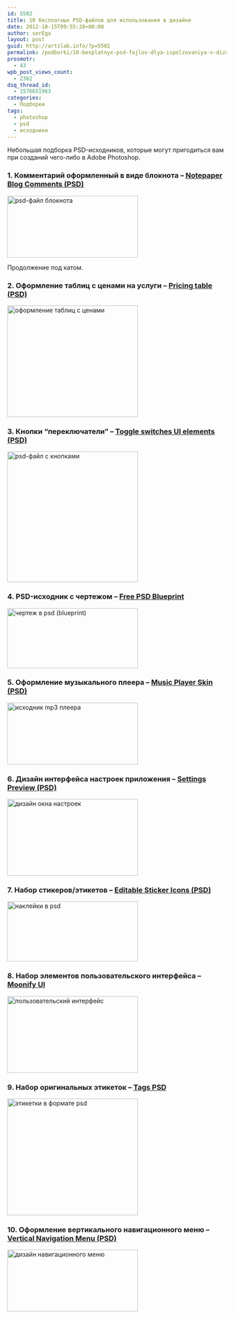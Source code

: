 ```yaml
---
id: 5502
title: 10 бесплатных PSD-файлов для использования в дизайне
date: 2012-10-15T09:55:28+00:00
author: serEga
layout: post
guid: http://artslab.info/?p=5502
permalink: /podborki/10-besplatnyx-psd-fajlov-dlya-ispolzovaniya-v-dizajne/
prosmotr:
  - 43
wpb_post_views_count:
  - 2302
dsq_thread_id:
  - 1576651963
categories:
  - Подборки
tags:
  - photoshop
  - psd
  - исходники
---
```

Небольшая подборка PSD-исходников, которые могут пригодиться вам при созданий чего-либо в Adobe Photoshop.

### 1. Комментарий оформленный в виде блокнота &#8211; [Notepaper Blog Comments (PSD)](http://www.premiumpixels.com/freebies/notepaper-blog-comments-psd/)

[<img src="http://googledrive.com/host/0B9lHVSSSdxdxd0hjdUdmRzY3Tjg/bloknot_psd-300x142.jpg" alt="psd-файл блокнота" title="bloknot_psd" width="300" height="142" class="aligncenter size-medium wp-image-5505" srcset="http://googledrive.com/host/0B9lHVSSSdxdxd0hjdUdmRzY3Tjg/bloknot_psd-300x142.jpg 300w, http://googledrive.com/host/0B9lHVSSSdxdxd0hjdUdmRzY3Tjg/bloknot_psd.jpeg 735w" sizes="(max-width: 300px) 100vw, 300px" />](http://googledrive.com/host/0B9lHVSSSdxdxd0hjdUdmRzY3Tjg/bloknot_psd.jpeg)

Продолжение под катом.

### 2. Оформление таблиц с ценами на услуги &#8211; [Pricing table (PSD)](http://www.premiumpixels.com/freebies/notepaper-blog-comments-psd/)

[<img src="http://googledrive.com/host/0B9lHVSSSdxdxd0hjdUdmRzY3Tjg/tablici_s_cenami-300x256.jpg" alt="оформление таблиц с ценами" title="tablici_s_cenami" width="300" height="256" class="aligncenter size-medium wp-image-5512" srcset="http://googledrive.com/host/0B9lHVSSSdxdxd0hjdUdmRzY3Tjg/tablici_s_cenami-300x256.jpg 300w, http://googledrive.com/host/0B9lHVSSSdxdxd0hjdUdmRzY3Tjg/tablici_s_cenami.jpeg 600w" sizes="(max-width: 300px) 100vw, 300px" />](http://googledrive.com/host/0B9lHVSSSdxdxd0hjdUdmRzY3Tjg/tablici_s_cenami.jpeg)

<!--more-->

### 3. Кнопки &#8220;переключатели&#8221; &#8211; [Toggle switches UI elements (PSD)](http://www.graphicsfuel.com/2012/10/toggle-switches-ui-elements-psd/)

[<img src="http://googledrive.com/host/0B9lHVSSSdxdxd0hjdUdmRzY3Tjg/knopki_perekluchateli_psd-300x300.jpg" alt="psd-файл с кнопками" title="knopki_perekluchateli_psd" width="300" height="300" class="aligncenter size-medium wp-image-5508" srcset="http://googledrive.com/host/0B9lHVSSSdxdxd0hjdUdmRzY3Tjg/knopki_perekluchateli_psd-300x300.jpg 300w, http://googledrive.com/host/0B9lHVSSSdxdxd0hjdUdmRzY3Tjg/knopki_perekluchateli_psd-100x100.jpg 100w, http://googledrive.com/host/0B9lHVSSSdxdxd0hjdUdmRzY3Tjg/knopki_perekluchateli_psd.jpeg 600w" sizes="(max-width: 300px) 100vw, 300px" />](http://googledrive.com/host/0B9lHVSSSdxdxd0hjdUdmRzY3Tjg/knopki_perekluchateli_psd.jpeg)

### 4. PSD-исходник с чертежом &#8211; [Free PSD Blueprint](http://freepsdfiles.net/graphics/free-psd-blueprint/)

[<img src="http://googledrive.com/host/0B9lHVSSSdxdxd0hjdUdmRzY3Tjg/chertezh_blueprint_psd-300x138.jpg" alt="чертеж в psd (blueprint)" title="chertezh_blueprint_psd" width="300" height="138" class="aligncenter size-medium wp-image-5506" srcset="http://googledrive.com/host/0B9lHVSSSdxdxd0hjdUdmRzY3Tjg/chertezh_blueprint_psd-300x138.jpg 300w, http://googledrive.com/host/0B9lHVSSSdxdxd0hjdUdmRzY3Tjg/chertezh_blueprint_psd.jpeg 594w" sizes="(max-width: 300px) 100vw, 300px" />](http://googledrive.com/host/0B9lHVSSSdxdxd0hjdUdmRzY3Tjg/chertezh_blueprint_psd.jpeg)

### 5. Оформление музыкального плеера &#8211; [Music Player Skin (PSD)](http://www.premiumpixels.com/freebies/music-player-skin-psd/)

[<img src="http://googledrive.com/host/0B9lHVSSSdxdxd0hjdUdmRzY3Tjg/muzikalnii_player_psd-300x142.jpg" alt="исходник mp3 плеера" title="muzikalnii_player_psd" width="300" height="142" class="aligncenter size-medium wp-image-5514" />](http://googledrive.com/host/0B9lHVSSSdxdxd0hjdUdmRzY3Tjg/muzikalnii_player_psd.jpeg)

### 6. Дизайн интерфейса настроек приложения &#8211; [Settings Preview (PSD)](http://365psd.com/day/3-120/)

[<img src="http://googledrive.com/host/0B9lHVSSSdxdxd0hjdUdmRzY3Tjg/settings_preview_psd-300x176.png" alt="дизайн окна настроек" title="settings_preview_psd" width="300" height="176" class="aligncenter size-medium wp-image-5511" srcset="http://googledrive.com/host/0B9lHVSSSdxdxd0hjdUdmRzY3Tjg/settings_preview_psd-300x176.png 300w, http://googledrive.com/host/0B9lHVSSSdxdxd0hjdUdmRzY3Tjg/settings_preview_psd.png 680w" sizes="(max-width: 300px) 100vw, 300px" />](http://googledrive.com/host/0B9lHVSSSdxdxd0hjdUdmRzY3Tjg/settings_preview_psd.png)

### 7. Набор стикеров/этикетов &#8211; [Editable Sticker Icons (PSD)](http://freepsdfiles.net/graphics/9-editable-sticker-icons/)

[<img src="http://googledrive.com/host/0B9lHVSSSdxdxd0hjdUdmRzY3Tjg/etiketki_stickeri_psd-300x138.jpg" alt="наклейки в psd" title="etiketki_stickeri_psd" width="300" height="138" class="aligncenter size-medium wp-image-5507" srcset="http://googledrive.com/host/0B9lHVSSSdxdxd0hjdUdmRzY3Tjg/etiketki_stickeri_psd-300x138.jpg 300w, http://googledrive.com/host/0B9lHVSSSdxdxd0hjdUdmRzY3Tjg/etiketki_stickeri_psd.jpeg 594w" sizes="(max-width: 300px) 100vw, 300px" />](http://googledrive.com/host/0B9lHVSSSdxdxd0hjdUdmRzY3Tjg/etiketki_stickeri_psd.jpeg)

### 8. Набор элементов пользовательского интерфейса &#8211; [Moonify UI](http://365psd.com/day/2-63/)

[<img src="http://googledrive.com/host/0B9lHVSSSdxdxd0hjdUdmRzY3Tjg/moonify_interface_design_psd-300x176.jpg" alt="пользовательский интерфейс" title="moonify_interface_design_psd" width="300" height="176" class="aligncenter size-medium wp-image-5510" srcset="http://googledrive.com/host/0B9lHVSSSdxdxd0hjdUdmRzY3Tjg/moonify_interface_design_psd-300x176.jpg 300w, http://googledrive.com/host/0B9lHVSSSdxdxd0hjdUdmRzY3Tjg/moonify_interface_design_psd.jpeg 680w" sizes="(max-width: 300px) 100vw, 300px" />](http://googledrive.com/host/0B9lHVSSSdxdxd0hjdUdmRzY3Tjg/moonify_interface_design_psd.jpeg)

### 9. Набор оригинальных этикеток &#8211; [Tags PSD](http://www.inventlayout.com/post/tags-psd-132.aspx)

[<img src="http://googledrive.com/host/0B9lHVSSSdxdxd0hjdUdmRzY3Tjg/tags_etiketki_psd-300x268.jpg" alt="этикетки в формате psd" title="tags_etiketki_psd" width="300" height="268" class="aligncenter size-medium wp-image-5513" srcset="http://googledrive.com/host/0B9lHVSSSdxdxd0hjdUdmRzY3Tjg/tags_etiketki_psd-300x268.jpg 300w, http://googledrive.com/host/0B9lHVSSSdxdxd0hjdUdmRzY3Tjg/tags_etiketki_psd.jpeg 580w" sizes="(max-width: 300px) 100vw, 300px" />](http://googledrive.com/host/0B9lHVSSSdxdxd0hjdUdmRzY3Tjg/tags_etiketki_psd.jpeg)

### 10. Оформление вертикального навигационного меню &#8211; [Vertical Navigation Menu (PSD)](http://www.premiumpixels.com/freebies/vertical-navigation-menu-psd/)

[<img src="http://googledrive.com/host/0B9lHVSSSdxdxd0hjdUdmRzY3Tjg/menu_navigacii_psd-300x142.jpg" alt="дизайн навигационного меню" title="menu_navigacii_psd" width="300" height="142" class="aligncenter size-medium wp-image-5509" srcset="http://googledrive.com/host/0B9lHVSSSdxdxd0hjdUdmRzY3Tjg/menu_navigacii_psd-300x142.jpg 300w, http://googledrive.com/host/0B9lHVSSSdxdxd0hjdUdmRzY3Tjg/menu_navigacii_psd.jpeg 735w" sizes="(max-width: 300px) 100vw, 300px" />](http://googledrive.com/host/0B9lHVSSSdxdxd0hjdUdmRzY3Tjg/menu_navigacii_psd.jpeg)